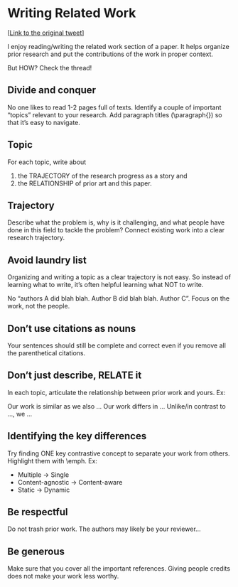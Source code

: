 # Writing Related Work

[[Link to the original tweet](https://twitter.com/jbhuang0604/status/1417117742302433286)]

I enjoy reading/writing the related work section of a paper. It helps organize prior research and put the contributions of the work in proper context. 

But HOW? Check the thread!

## Divide and conquer

No one likes to read 1-2 pages full of texts. Identify a couple of important “topics” relevant to your research. Add paragraph titles (\paragraph{}) so that it’s easy to navigate.

## Topic

For each topic, write about 
1) the TRAJECTORY of the research progress as a story and 
2) the RELATIONSHIP of prior art and this paper.

## Trajectory

Describe what the problem is, why is it challenging, and what people have done in this field to tackle the problem? Connect existing work into a clear research trajectory.

## Avoid laundry list

Organizing and writing a topic as a clear trajectory is not easy. So instead of learning what to write, it’s often helpful learning what NOT to write.

No “authors A did blah blah. Author B did blah blah. Author C”. Focus on the work, not the people.

## Don’t use citations as nouns

Your sentences should still be complete and correct even if you  remove all the parenthetical citations.

## Don’t just describe, RELATE it

In each topic, articulate the relationship between prior work and yours. Ex:

Our work is similar as we also …
Our work differs in …
Unlike/in contrast to …, we …

## Identifying the key differences

Try finding ONE key contrastive concept to separate your work from others. Highlight them with \emph. Ex:

- Multiple -> Single
- Content-agnostic -> Content-aware
- Static -> Dynamic

## Be respectful

Do not trash prior work. The authors may likely be your reviewer…

## Be generous

Make sure that you cover all the important references. Giving people credits does not make your work less worthy.
